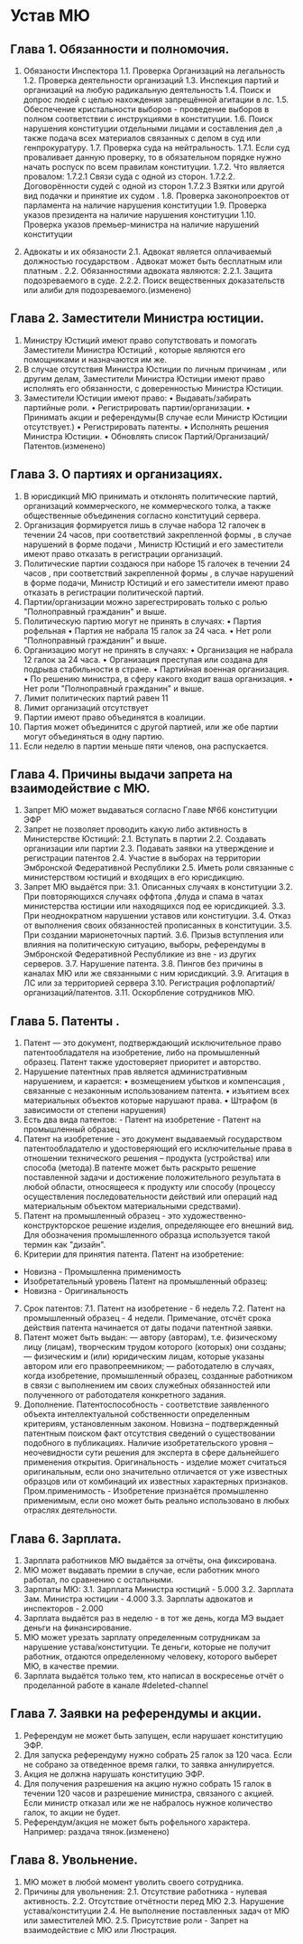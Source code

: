 # Устав МЮ

## Глава 1. Обязанности и полномочия.
 
1. Обязаности Инспектора 
	1.1. Проверка Организаций на легальность 
	1.2. Проверка деятельности организаций 
	1.3. Инспекция партий и организаций на любую радикальную деятельность 
	1.4. Поиск и допрос людей с целью нахождения запрещённой агитации в лс. 
	1.5. Обеспечение кристальности выборов - проведение выборов в полном соответствии с инструкциями в конституции. 
	1.6. Поиск нарушения конституции отдельными лицами и составления дел ,а также подача всех материалов связанных с делом в суд или генпрокуратуру. 
	1.7. Проверка суда на нейтральность. 
		1.7.1. Если суд проваливает данную проверку, то в обязательном порядке нужно начать роспуск по всем правилам конституции. 
		1.7.2. Что является провалом: 
			1.7.2.1 Связи суда с одной из сторон. 
			1.7.2.2. Договорённости судей с одной из сторон 
			1.7.2.3 Взятки или другой вид подачки и принятие их судом . 
	1.8. Проверка законопроектов от парламента на наличие нарушения конституции 
	1.9. Проверка указов президента на наличие нарушения конституции 
	1.10. Проверка указов премьер-министра на наличие нарушений конституции 

2. Адвокаты и их обязаности 
	2.1. Адвокат является оплачиваемый должностью государством . Адвокат может быть бесплатным или платным . 
	2.2. Обязанностями адвоката являются: 
		2.2.1. Защита подозреваемого в суде. 
		2.2.2. Поиск вещественных доказательств или алиби для подозреваемого.(изменено)


## Глава 2. Заместители Министра юстиции.

1. Министру Юстиций имеют право сопутствовать и помогать Заместители Министра Юстиций , которые являются его помощниками и назначаются им же. 
2. В случае отсутствия Министра Юстиции по личным причинам , или другим делам, Заместители Министра Юстиции имеют право исполнять его обязанности, с доверенностью Министра Юстиции. 
3. Заместители Юстиции имеют право: 
• Выдавать/забирать партийные роли. 
• Регистрировать партии/организации. 
• Принимать акции и референдумы(В случае если Министр Юстиции отсутствует.) 
• Регистрировать патенты. • Исполнять решения Министра Юстиции. 
• Обновлять список Партий/Организаций/Патентов.(изменено)

## Глава 3. О партиях и организациях.

1. В юрисдикций МЮ принимать и отклонять политические партий, организаций коммерческого, не коммерческого толка, а также общественные объединения согласно конституций сервера. 
2. Организация формируется лишь в случае набора 12 галочек в течении 24 часов, при соответствий закрепленной формы , в случае нарушений в форме подачи , Министр Юстиций и его заместители имеют право отказать в регистрации организаций. 
3. Политические партии создаюся при наборе 15 галочек в течении 24 часов , при соответствий закрепленной формы , в случае нарушений в форме подачи, Министр Юстиций и его заместители имеют право отказать в регистрации политической партий. 
4. Партии/организации можно зарегестрировать только с ролью "Полноправный гражданин" и выше. 
5. Политическую партию могут не принять в случаях: 
• Партия рофельная • Партия не набрала 15 галок за 24 часа. 
• Нет роли "Полноправный гражданин" и выше. 
6. Организацию могут не принять в случаях: 
• Организация не набрала 12 галок за 24 часа. 
• Организация преступая или создана для подрыва стабильности в стране. 
• Партийная военная организация.
• По решению министра, в сферу какого входит ваша организация.
• Нет роли "Полноправный гражданин" и выше. 
7. Лимит политических партий равен 11 
8. Лимит организаций отсутствует 
9. Партии имеют право объединятся в коалиции. 
10. Партия может объединится с другой партией, или же обе партии могут объединяться в одну партию. 
11. Если неделю в партии меньше пяти членов, она распускается.

## Глава 4. Причины выдачи запрета на взаимодействие с МЮ.
 
1. Запрет МЮ может выдаваться согласно Главе №66 конституции ЭФР 
2. Запрет не позволяет проводить какую либо активность в Министерстве Юстиций: 
	2.1. Вступать в партии 
	2.2. Создавать организации или партии 
	2.3. Подавать заявки на утверждение и регистрации патентов 
	2.4. Участие в выборах на территории Эмбронской Федеративной Республики 
	2.5. Иметь роли связанные с министерством юстиций и входящих в его юрисдикцию. 
3. Запрет МЮ выдаётся при: 
	3.1. Описанных случаях в конституции 
	3.2. При повторяющихся случаях оффтопа ,флуда и спама в чатах министерства юстиции или находящихся под ее юрисдикцией. 
	3.3. При неоднократном нарушении уставов или конституции. 
	3.4. Отказ от выполнения своих обязанностей прописанных в конституции.
	3.5. При создании марионеточных партий. 
	3.6. Призыв вступления или влияния на политическую ситуацию, выборы, референдумы в Эмбронской Федеративной Республикие из вне - из других серверов. 
	3.7. Нарушение патента. 
	3.8. Пингов без причины в каналах МЮ или же связанными с ним юрисдикций. 3.9. Агитация в ЛС или за территорией сервера 
	3.10. Регистрация рофлопартий/организаций/патентов. 
	3.11. Оскорбление сотрудников МЮ.

## Глава 5. Патенты .

1. Патент — это документ, подтверждающий исключительное право патентообладателя на изобретение, либо на промышленный образец. Патент также удостоверяет приоритет и авторство. 
2. Нарушение патентных прав является административным нарушением, и карается: 
• возмещением убытков и компенсация , связанные с незаконным использованием патента.
• изъятием всех материальных объектов которые нарушают права. 
 • Штрафом (в зависимости от степени нарушения) 
3. Есть два вида патентов: - Патент на изобретение - Патент на промышленный образец 
4. Патент на изобретение - это документ выдаваемый государством патентообладателю и удостоверяющий его исключительные права в отношении технического решения – продукта (устройства) или способа (метода).В патенте может быть раскрыто решение поставленной задачи и достижение положительного результата в любой области, относящееся к продукту или способу (процессу осуществления последовательности действий или операций над материальным объектом материальными средствами). 
5. Патент на промышленный образец - это художественно-конструкторское решение изделия, определяющее его внешний вид. Для обозначения промышленного образца используется такой термин как "дизайн". 
6. Критерии для принятия патента. 
Патент на изобретение: 
 - Новизна - Промышленна применимость 
 - Изобретательный уровень Патент на промышленный образец: 
 - Новизна - Оригинальность 
7. Срок патентов: 
7.1. Патент на изобретение - 6 недель 
7.2. Патент на промышленный образец - 4 недели. Примечание, отсчёт срока действия патента начинается от даты подачи патентной заявки. 
8. Патент может быть выдан: 
 — автору (авторам), т.е. физическому лицу (лицам), творческим трудом которого (которых) они созданы; 
 — физическим и (или) юридическим лицам, которые указаны автором или его правопреемником; 
 — работодателю в случаях, когда изобретение, промышленный образец, созданные работником в связи с выполнением им своих служебных обязанностей или полученного от работодателя конкретного задания. 
9. Дополнение. Патентоспособность - соответствие заявленного объекта интеллектуальной собственности определенным критериям, установленным законом. Новизна – подтвержденный патентным поиском факт отсутствия сведений о существовании подобного в публикациях. 
Наличие изобретательского уровня – неочевидности сути решения для эксперта в сфере дальнейшего применения открытия. 
Оригинальность - изделие может считаться оригинальным, если оно значительно отличается от уже известных образцов или от комбинаций их известных характерных признаков. 
Пром.применимость - Изобретение признаётся промышленно применимым, если оно может быть реально использовано в любых отраслях деятельности.

## Глава 6. Зарплата.

1. Зарплата работников МЮ выдаётся за отчёты, она фиксирована. 
2. МЮ может выдавать премии в случае, если работник много работал, по сравнению с остальными. 
3. Зарплаты МЮ: 
	3.1. Зарплата Министра юстиций - 5.000 
	3.2. Зарплата Зам. Министра юстиции - 4.000 
	3.3. Зарплаты адвокатов и инспекторов - 2.000 
4. Зарплата выдаётся раз в неделю - в тот же день, когда МЭ выдает деньги на финансирование. 
5. МЮ может урезать зарплату определенным сотрудникам за нарушение устава/конституции. Те деньги, которые не получит работник, отдаются определенному человеку, которого выберет МЮ, в качестве премии. 
6. Зарплата выдаётся только тем, кто написал в воскресенье отчёт о проделанной работе в канале #deleted-channel

## Глава 7. Заявки на референдумы и акции.

1. Референдум не может быть запущен, если нарушает конституцию ЭФР. 
2. Для запуска референдуму нужно собрать 25 галок за 120 часа. Если не собрано за отведенное время галки, то заявка аннулируется. 
3. Акция не должна нарушать конституцию ЭФР. 
4. Для получения разрешения на акцию нужно собрать 15 галок в течении 120 часов и разрешение министра, связаного с акцией. Если министр отказал или же не набралось нужное количество галок, то акции не будет. 
5. Референдум/акция не может быть рофельного характера. Например: раздача тянок.(изменено)

## Глава 8. Увольнение.

1. МЮ может в любой момент уволить своего сотрудника. 
2. Причины для увольнения: 
	2.1. Отсутствие работника - нулевая активность. 
	2.2. Отсутствие отчётности перед МЮ 
	2.3. Нарушение устава/конституции 
	2.4. Не выполнение поставленных задач от МЮ или заместителей МЮ. 
	2.5. Присутствие роли - Запрет на взаимодействие с МЮ или Люстрация.

